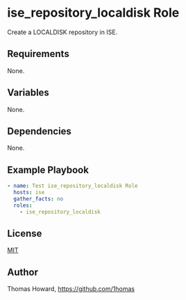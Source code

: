 # ise_repository_localdisk Role

Create a LOCALDISK repository in ISE.

## Requirements

None.

## Variables

None.

## Dependencies

None.

## Example Playbook

```yaml
- name: Test ise_repository_localdisk Role 
  hosts: ise
  gather_facts: no
  roles:
    - ise_repository_localdisk
```

## License

[MIT](https://mit-license.org/)

## Author

Thomas Howard, <https://github.com/1homas>
